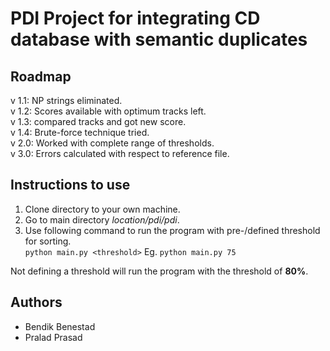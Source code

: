 # PDI Project for integrating CD database with semantic duplicates

## Roadmap

v 1.1: NP strings eliminated.\
v 1.2: Scores available with optimum tracks left.\
v 1.3: compared tracks and got new score.\
v 1.4: Brute-force technique tried.\
v 2.0: Worked with complete range of thresholds.\
v 3.0: Errors calculated with respect to reference file.

## Instructions to use
1. Clone directory to your own machine.
2. Go to main directory _location/pdi/pdi_.
3. Use following command to run the program with pre-/defined threshold for sorting.\
`python main.py <threshold>`
Eg. `python main.py 75`

Not defining a threshold will run the program with the threshold of **80%**.

## Authors
* Bendik Benestad
* Pralad Prasad
